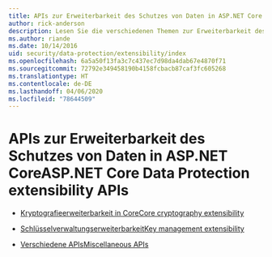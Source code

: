 ```yaml
---
title: APIs zur Erweiterbarkeit des Schutzes von Daten in ASP.NET Core
author: rick-anderson
description: Lesen Sie die verschiedenen Themen zur Erweiterbarkeit des Schutzes von Daten in ASP.NET Core.
ms.author: riande
ms.date: 10/14/2016
uid: security/data-protection/extensibility/index
ms.openlocfilehash: 6a5a50f13fa3c7c437ec7d98da4dab67e4870f71
ms.sourcegitcommit: 72792e349458190b4158fcbacb87caf3fc605268
ms.translationtype: HT
ms.contentlocale: de-DE
ms.lasthandoff: 04/06/2020
ms.locfileid: "78644509"
---
```

# <a name="aspnet-core-data-protection-extensibility-apis"></a><span data-ttu-id="f5451-103">APIs zur Erweiterbarkeit des Schutzes von Daten in ASP.NET Core</span><span class="sxs-lookup"><span data-stu-id="f5451-103">ASP.NET Core Data Protection extensibility APIs</span></span>

* [<span data-ttu-id="f5451-104">Kryptografieerweiterbarkeit in Core</span><span class="sxs-lookup"><span data-stu-id="f5451-104">Core cryptography extensibility</span></span>](xref:security/data-protection/extensibility/core-crypto)

* [<span data-ttu-id="f5451-105">Schlüsselverwaltungserweiterbarkeit</span><span class="sxs-lookup"><span data-stu-id="f5451-105">Key management extensibility</span></span>](xref:security/data-protection/extensibility/key-management)

* [<span data-ttu-id="f5451-106">Verschiedene APIs</span><span class="sxs-lookup"><span data-stu-id="f5451-106">Miscellaneous APIs</span></span>](xref:security/data-protection/extensibility/misc-apis)
